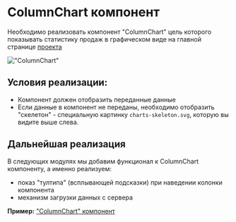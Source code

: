 # ColumnChart компонент

Необходимо реализовать компонент "ColumnChart" цель которого показывать статистику продаж
в графическом виде на главной странице [проекта](https://course-js.javascript.ru/) 

!["ColumnChart"](column-chart.png)

## Условия реализации:

* Компонент должен отобразить переданные данные
* Если данные в компонент не переданы, необходимо отобразить "скелетон" - специальную картинку `charts-skeleton.svg`, 
которую вы видите выше слева.

## Дальнейшая реализация 

В следующих модулях мы добавим функционал к ColumnChart компоненту, а именно реализуем:
* показ "тултипа" (всплывающей подсказки) при наведении колонки компонента
* механизм загрузки данных с сервера

**Пример:** ["ColumnChart" компонент](https://glitch.com/edit/#!/column-chart-skeleton)
